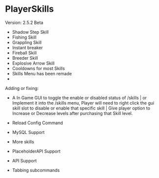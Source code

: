 # PlayerSkills

Version: 2.5.2 Beta

- Shadow Step Skill
- Fishing Skill
- Grappling Skill
- Instant breaker
- Fireball Skill
- Breeder Skill
- Explosive Arrow Skill
- Cooldowns for most Skills 
- Skills Menu has been remade
- 
Adding or fixing:

- A In Game GUI to toggle the enable or disabled status of /skills | or Implement it into the /skills menu, Player will need to right click the gui skill slot to disable or enable that specific skill | Give player option to Increase or Decrease levels after purchasing that Skill level.

- Reload Config Command

- MySQL Support

- More skills

- PlaceholderAPI Support

- API Support

- Tabbing subcommands
